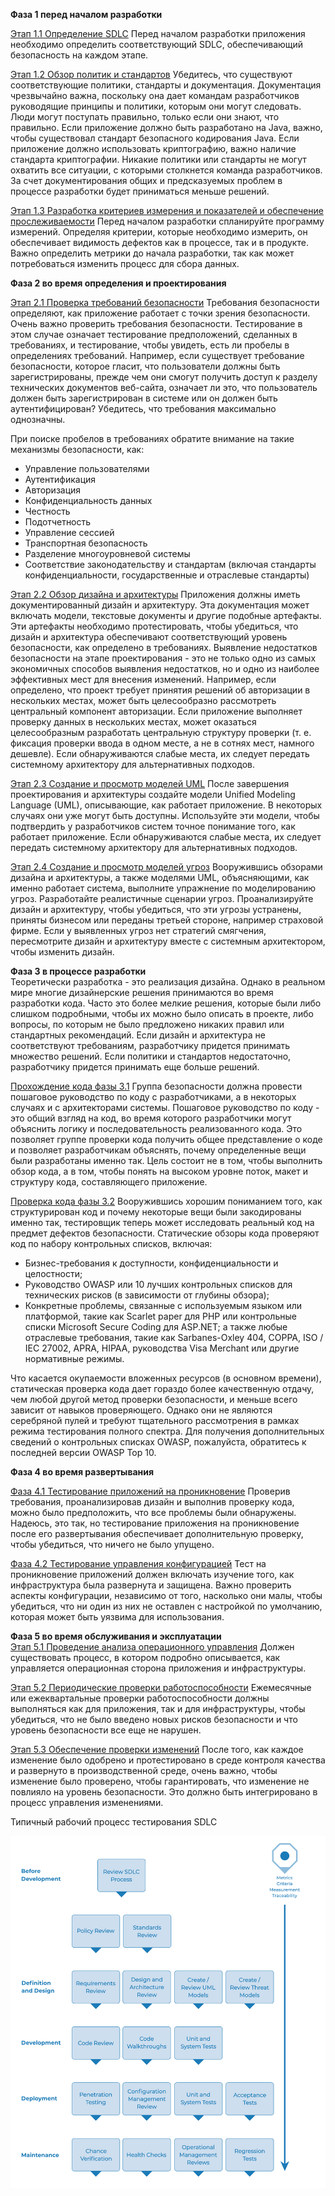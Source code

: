 <b>Фаза 1 перед началом разработки</b>

<ins>Этап 1.1 Определение SDLC</ins>
Перед началом разработки приложения необходимо определить соответствующий SDLC, обеспечивающий безопасность на каждом этапе.

<ins>Этап 1.2 Обзор политик и стандартов</ins>
Убедитесь, что существуют соответствующие политики, стандарты и документация. Документация чрезвычайно важна, поскольку она дает командам разработчиков руководящие принципы и политики, которым они могут следовать. Люди могут поступать правильно, только если они знают, что правильно.
Если приложение должно быть разработано на Java, важно, чтобы существовал стандарт безопасного кодирования Java. Если приложение должно использовать криптографию, важно наличие стандарта криптографии. Никакие политики или стандарты не могут охватить все ситуации, с которыми столкнется команда разработчиков. За счет документирования общих и предсказуемых проблем в процессе разработки будет приниматься меньше решений.

<ins>Этап 1.3 Разработка критериев измерения и показателей и обеспечение прослеживаемости</ins>
Перед началом разработки спланируйте программу измерений. Определяя критерии, которые необходимо измерить, он обеспечивает видимость дефектов как в процессе, так и в продукте. Важно определить метрики до начала разработки, так как может потребоваться изменить процесс для сбора данных.

<b>Фаза 2 во время определения и проектирования</b>

<ins>Этап 2.1 Проверка требований безопасности</ins>
Требования безопасности определяют, как приложение работает с точки зрения безопасности. Очень важно проверить требования безопасности. Тестирование в этом случае означает тестирование предположений, сделанных в требованиях, и тестирование, чтобы увидеть, есть ли пробелы в определениях требований.
Например, если существует требование безопасности, которое гласит, что пользователи должны быть зарегистрированы, прежде чем они смогут получить доступ к разделу технических документов веб-сайта, означает ли это, что пользователь должен быть зарегистрирован в системе или он должен быть аутентифицирован? Убедитесь, что требования максимально однозначны.

При поиске пробелов в требованиях обратите внимание на такие механизмы безопасности, как:
- Управление пользователями
- Аутентификация
- Авторизация
- Конфиденциальность данных
- Честность
- Подотчетность
- Управление сессией
- Транспортная безопасность
- Разделение многоуровневой системы
- Соответствие законодательству и стандартам (включая стандарты конфиденциальности, государственные и отраслевые стандарты)

<ins>Этап 2.2 Обзор дизайна и архитектуры</ins>
Приложения должны иметь документированный дизайн и архитектуру. Эта документация может включать модели, текстовые документы и другие подобные артефакты. Эти артефакты необходимо протестировать, чтобы убедиться, что дизайн и архитектура обеспечивают соответствующий уровень безопасности, как определено в требованиях.
Выявление недостатков безопасности на этапе проектирования - это не только одно из самых экономичных способов выявления недостатков, но и одно из наиболее эффективных мест для внесения изменений. Например, если определено, что проект требует принятия решений об авторизации в нескольких местах, может быть целесообразно рассмотреть центральный компонент авторизации. Если приложение выполняет проверку данных в нескольких местах, может оказаться целесообразным разработать центральную структуру проверки (т. е. фиксация проверки ввода в одном месте, а не в сотнях мест, намного дешевле).
Если обнаруживаются слабые места, их следует передать системному архитектору для альтернативных подходов.

<ins>Этап 2.3 Создание и просмотр моделей UML</ins>
После завершения проектирования и архитектуры создайте модели Unified Modeling Language (UML), описывающие, как работает приложение. В некоторых случаях они уже могут быть доступны. Используйте эти модели, чтобы подтвердить у разработчиков систем точное понимание того, как работает приложение. Если обнаруживаются слабые места, их следует передать системному архитектору для альтернативных подходов.

<ins>Этап 2.4 Создание и просмотр моделей угроз</ins>
Вооружившись обзорами дизайна и архитектуры, а также моделями UML, объясняющими, как именно работает система, выполните упражнение по моделированию угроз. Разработайте реалистичные сценарии угроз. Проанализируйте дизайн и архитектуру, чтобы убедиться, что эти угрозы устранены, приняты бизнесом или переданы третьей стороне, например страховой фирме. Если у выявленных угроз нет стратегий смягчения, пересмотрите дизайн и архитектуру вместе с системным архитектором, чтобы изменить дизайн.

<b>Фаза 3 в процессе разработки</b><br>
Теоретически разработка - это реализация дизайна. Однако в реальном мире многие дизайнерские решения принимаются во время разработки кода. Часто это более мелкие решения, которые были либо слишком подробными, чтобы их можно было описать в проекте, либо вопросы, по которым не было предложено никаких правил или стандартных рекомендаций. Если дизайн и архитектура не соответствуют требованиям, разработчику придется принимать множество решений. Если политики и стандартов недостаточно, разработчику придется принимать еще больше решений.

<ins>Прохождение кода фазы 3.1</ins>
Группа безопасности должна провести пошаговое руководство по коду с разработчиками, а в некоторых случаях и с архитекторами системы. Пошаговое руководство по коду - это общий взгляд на код, во время которого разработчики могут объяснить логику и последовательность реализованного кода. Это позволяет группе проверки кода получить общее представление о коде и позволяет разработчикам объяснять, почему определенные вещи были разработаны именно так.
Цель состоит не в том, чтобы выполнить обзор кода, а в том, чтобы понять на высоком уровне поток, макет и структуру кода, составляющего приложение.

<ins>Проверка кода фазы 3.2</ins>
Вооружившись хорошим пониманием того, как структурирован код и почему некоторые вещи были закодированы именно так, тестировщик теперь может исследовать реальный код на предмет дефектов безопасности.
Статические обзоры кода проверяют код по набору контрольных списков, включая:
- Бизнес-требования к доступности, конфиденциальности и целостности;
- Руководство OWASP или 10 лучших контрольных списков для технических рисков (в зависимости от глубины обзора);
- Конкретные проблемы, связанные с используемым языком или платформой, такие как Scarlet paper для PHP или контрольные списки Microsoft Secure Coding для ASP.NET; а также
любые отраслевые требования, такие как Sarbanes-Oxley 404, COPPA, ISO / IEC 27002, APRA, HIPAA, руководства Visa Merchant или другие нормативные режимы.

Что касается окупаемости вложенных ресурсов (в основном времени), статическая проверка кода дает гораздо более качественную отдачу, чем любой другой метод проверки безопасности, и меньше всего зависит от навыков проверяющего. Однако они не являются серебряной пулей и требуют тщательного рассмотрения в рамках режима тестирования полного спектра.
Для получения дополнительных сведений о контрольных списках OWASP, пожалуйста, обратитесь к последней версии OWASP Top 10.

<b>Фаза 4 во время развертывания</b>

<ins>Фаза 4.1 Тестирование приложений на проникновение</ins>
Проверив требования, проанализировав дизайн и выполнив проверку кода, можно было предположить, что все проблемы были обнаружены. Надеюсь, это так, но тестирование приложения на проникновение после его развертывания обеспечивает дополнительную проверку, чтобы убедиться, что ничего не было упущено.

<ins>Фаза 4.2 Тестирование управления конфигурацией</ins>
Тест на проникновение приложений должен включать изучение того, как инфраструктура была развернута и защищена. Важно проверить аспекты конфигурации, независимо от того, насколько они малы, чтобы убедиться, что ни один из них не оставлен с настройкой по умолчанию, которая может быть уязвима для использования.

<b>Фаза 5 во время обслуживания и эксплуатации</b><br>
<ins>Этап 5.1 Проведение анализа операционного управления</ins>
Должен существовать процесс, в котором подробно описывается, как управляется операционная сторона приложения и инфраструктуры.

<ins>Этап 5.2 Периодические проверки работоспособности</ins>
Ежемесячные или ежеквартальные проверки работоспособности должны выполняться как для приложения, так и для инфраструктуры, чтобы убедиться, что не было введено новых рисков безопасности и что уровень безопасности все еще не нарушен.

<ins>Этап 5.3 Обеспечение проверки изменений</ins>
После того, как каждое изменение было одобрено и протестировано в среде контроля качества и развернуто в производственной среде, очень важно, чтобы изменение было проверено, чтобы гарантировать, что изменение не повлияло на уровень безопасности. Это должно быть интегрировано в процесс управления изменениями.

Типичный рабочий процесс тестирования SDLC

![Image alt](https://github.com/bfg2000/OWASP-2017_translate/blob/main/wstg/testing_guides/images/5.gif)
